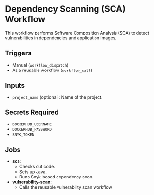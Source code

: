 # Dependency Scanning (SCA) Workflow

This workflow performs Software Composition Analysis (SCA) to detect vulnerabilities in dependencies and application images.

## Triggers

- Manual (`workflow_dispatch`)
- As a reusable workflow (`workflow_call`)

## Inputs

- `project_name` (optional): Name of the project.

## Secrets Required

- `DOCKERHUB_USERNAME`
- `DOCKERHUB_PASSWORD`
- `SNYK_TOKEN`

## Jobs

- **sca**:
  - Checks out code.
  - Sets up Java.
  - Runs Snyk-based dependency scan.
- **vulnerability-scan**:
  - Calls the reusable vulnerability scan workflow
